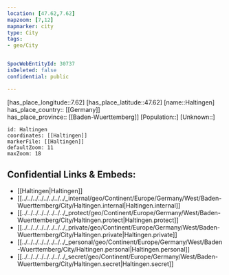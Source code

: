 ```yaml
---
location: [47.62,7.62] 
mapzoom: [7,12] 
mapmarker: city 
type: City
tags:
- geo/City


SpocWebEntityId: 30737
isDeleted: false
confidential: public

---
```

[has_place_longitude::7.62] 
[has_place_latitude::47.62] 
[name::Haltingen] 
has_place_country:: [[Germany]]  
has_place_province:: [[Baden-Wuerttemberg]] 
[Population::] 
[Unknown::] 


```leaflet
id: Haltingen
coordinates: [[Haltingen]] 
markerFile: [[Haltingen]] 
defaultZoom: 11 
maxZoom: 18
```


## Confidential Links & Embeds: 
- [[Haltingen|Haltingen]]  
- [[../../../../../../../../_internal/geo/Continent/Europe/Germany/West/Baden-Wuerttemberg/City/Haltingen.internal|Haltingen.internal]] 
- [[../../../../../../../../_protect/geo/Continent/Europe/Germany/West/Baden-Wuerttemberg/City/Haltingen.protect|Haltingen.protect]] 
- [[../../../../../../../../_private/geo/Continent/Europe/Germany/West/Baden-Wuerttemberg/City/Haltingen.private|Haltingen.private]] 
- [[../../../../../../../../_personal/geo/Continent/Europe/Germany/West/Baden-Wuerttemberg/City/Haltingen.personal|Haltingen.personal]] 
- [[../../../../../../../../_secret/geo/Continent/Europe/Germany/West/Baden-Wuerttemberg/City/Haltingen.secret|Haltingen.secret]] 
